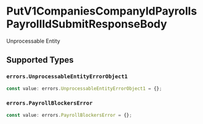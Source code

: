 # PutV1CompaniesCompanyIdPayrollsPayrollIdSubmitResponseBody

Unprocessable Entity


## Supported Types

### `errors.UnprocessableEntityErrorObject1`

```typescript
const value: errors.UnprocessableEntityErrorObject1 = {};
```

### `errors.PayrollBlockersError`

```typescript
const value: errors.PayrollBlockersError = {};
```

